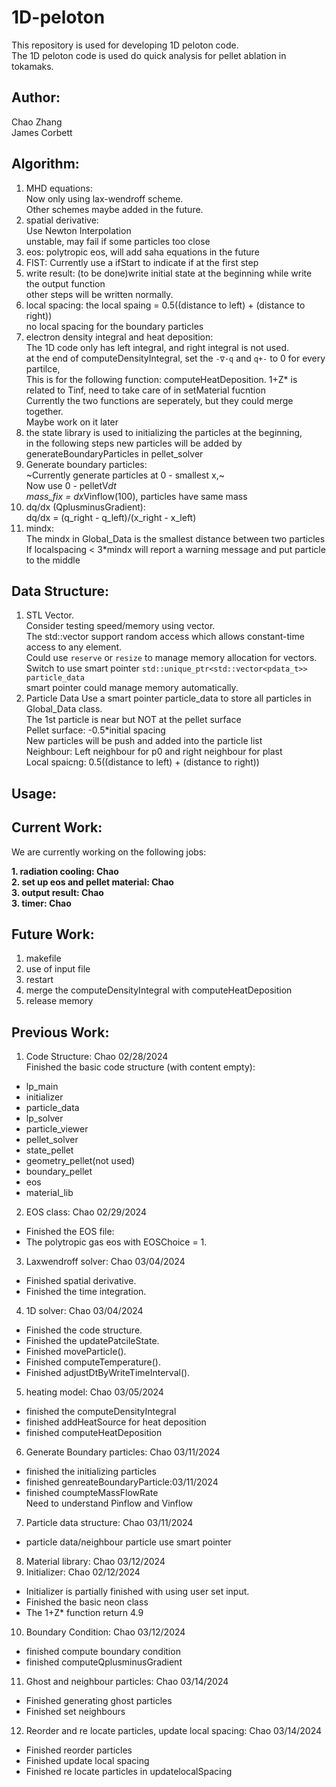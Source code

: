 # 1D-peloton

This repository is used for developing 1D peloton code.  
The 1D peloton code is used do quick analysis for pellet ablation in tokamaks.

## Author:

Chao Zhang   
James Corbett

## Algorithm:
1. MHD equations:  
   Now only using lax-wendroff scheme.  
   Other schemes maybe added in the future.
2. spatial derivative:  
   Use Newton Interpolation  
   unstable, may fail if some particles too close  
4. eos:
   polytropic eos, will add saha equations in the future
5. FIST:
   Currently use a ifStart to indicate if at the first step  
6. write result:
   (to be done)write initial state at the beginning while write the output function   
   other steps will be written normally.
7. local spacing:
   the local spaing = 0.5((distance to left) + (distance to right))  
   no local spacing for the boundary particles  
8. electron density integral and heat deposition:   
   The 1D code only has left integral, and right integral is not used.  
   at the end of computeDensityIntegral, set the `-∇·q` and `q+-` to 0 for every partilce,  
   This is for the following function: computeHeatDeposition.
   1+Z* is related to Tinf, need to take care of in setMaterial fucntion  
   Currently the two functions are seperately, but they could merge together.  
   Maybe work on it later  
9. the state library is used to initializing the particles at the beginning,  
   in the following steps new particles will be added by generateBoundaryParticles in pellet_solver  
10. Generate boundary particles:  
   ~Currently generate particles at 0 - smallest x,~  
    Now use 0 - pelletV*dt  
   mass_fix = dx*Vinflow(100), particles have same mass  
12. dq/dx (QplusminusGradient):  
    dq/dx = (q_right - q_left)/(x_right - x_left)   
13. mindx:  
    The mindx in Global_Data is the smallest distance between two particles  
    If localspacing < 3*mindx will report a warning message and put particle to the middle   
       
## Data Structure: 
1. STL Vector.  
Consider testing speed/memory using vector.  
The std::vector support random access which allows constant-time access to any element.  
Could use `reserve` or `resize` to manage memory allocation for vectors.  
Switch to use smart pointer `std::unique_ptr<std::vector<pdata_t>> particle_data`  
smart pointer could manage memory automatically.  
2. Particle Data
   Use a smart pointer particle_data to store all particles in Global_Data class.  
   The 1st particle is near but NOT at the pellet surface  
   Pellet surface: -0.5*initial spacing  
   New particles will be push and added into the particle list  
   Neighbour: Left neighbour for p0 and right neighbour for plast   
   Local spaicng: 0.5((distance to left) + (distance to right))  

## Usage:

## Current Work:
We are currently working on the following jobs:  
    
**1. radiation cooling: Chao**   
**2. set up eos and pellet material: Chao**   
**3. output result: Chao**   
**3. timer: Chao**   

## Future Work:
1. makefile
2. use of input file
3. restart
4. merge the computeDensityIntegral with computeHeatDeposition 
5. release memory  

## Previous Work:
1. Code Structure: Chao  02/28/2024  
Finished the basic code structure (with content empty):
- lp_main
- initializer  
- particle_data   
- lp_solver   
- particle_viewer  
- pellet_solver  
- state_pellet  
- geometry_pellet(not used)  
- boundary_pellet
- eos
- material_lib

2. EOS class: Chao 02/29/2024  
- Finished the EOS file:  
- The polytropic gas eos with EOSChoice = 1.

3. Laxwendroff solver: Chao 03/04/2024
- Finished spatial derivative.
- Finished the time integration.
4. 1D solver: Chao  03/04/2024    
- Finished the code structure.
- Finished the updatePatcileState.
- Finished moveParticle().
- Finished computeTemperature().
- Finished adjustDtByWriteTimeInterval().  
5. heating model: Chao 03/05/2024
- finished the computeDensityIntegral
- finished addHeatSource for heat deposition
- finished computeHeatDeposition  
6. Generate Boundary particles: Chao 03/11/2024    
- finished the initializing particles  
- finished genreateBoundaryParticle:03/11/2024  
- finished coumpteMassFlowRate  
Need to understand Pinflow and Vinflow
7. Particle data structure: Chao 03/11/2024  
- particle data/neighbour particle use smart pointer  
8. Material library: Chao  03/12/2024  
9. Initializer: Chao 02/12/2024     
- Initializer is partially finished with using user set input.  
- Finished the basic neon class   
- The 1+Z* function return 4.9
10. Boundary Condition: Chao 03/12/2024    
- finished compute boundary condition
- finished computeQplusminusGradient
11. Ghost and neighbour particles: Chao 03/14/2024  
- Finished generating ghost particles  
- Finished set neighbours
12. Reorder and re locate particles, update local spacing: Chao 03/14/2024  
- Finished reorder particles  
- Finished update local spacing  
- Finished re locate particles in updatelocalSpacing  
